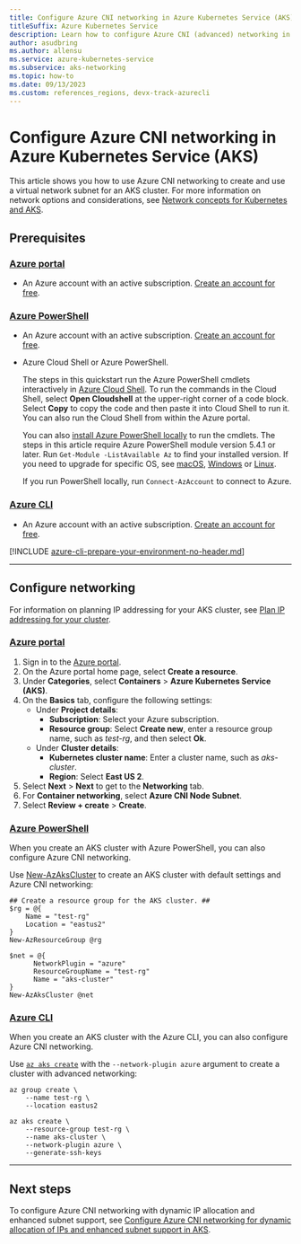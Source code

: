 ```yaml
---
title: Configure Azure CNI networking in Azure Kubernetes Service (AKS)
titleSuffix: Azure Kubernetes Service
description: Learn how to configure Azure CNI (advanced) networking in Azure Kubernetes Service (AKS).
author: asudbring
ms.author: allensu
ms.service: azure-kubernetes-service
ms.subservice: aks-networking
ms.topic: how-to
ms.date: 09/13/2023
ms.custom: references_regions, devx-track-azurecli
---
```


# Configure Azure CNI networking in Azure Kubernetes Service (AKS)

This article shows you how to use Azure CNI networking to create and use a virtual network subnet for an AKS cluster. For more information on network options and considerations, see [Network concepts for Kubernetes and AKS](/azure/aks/concepts-network).

## Prerequisites

### [Azure portal](#tab/configure-networking-portal)

- An Azure account with an active subscription. [Create an account for free](https://azure.microsoft.com/free/?WT.mc_id=A261C142F).

### [Azure PowerShell](#tab/configure-networking-powershell)

- An Azure account with an active subscription. [Create an account for free](https://azure.microsoft.com/free/?WT.mc_id=A261C142F).

- Azure Cloud Shell or Azure PowerShell.

  The steps in this quickstart run the Azure PowerShell cmdlets interactively in [Azure Cloud Shell](/azure/cloud-shell/overview). To run the commands in the Cloud Shell, select **Open Cloudshell** at the upper-right corner of a code block. Select **Copy** to copy the code and then paste it into Cloud Shell to run it. You can also run the Cloud Shell from within the Azure portal.

  You can also [install Azure PowerShell locally](/powershell/azure/install-azure-powershell) to run the cmdlets. The steps in this article require Azure PowerShell module version 5.4.1 or later. Run `Get-Module -ListAvailable Az` to find your installed version. If you need to upgrade for specific OS, see [macOS][macOSUpgrade], [Windows][windowsUpgrade] or [Linux][linuxUpgrade].

  If you run PowerShell locally, run `Connect-AzAccount` to connect to Azure.

### [Azure CLI](#tab/configure-networking-cli)

- An Azure account with an active subscription. [Create an account for free](https://azure.microsoft.com/free/?WT.mc_id=A261C142F).

[!INCLUDE [azure-cli-prepare-your-environment-no-header.md](~/reusable-content/azure-cli/azure-cli-prepare-your-environment-no-header.md)]

---

## Configure networking

For information on planning IP addressing for your AKS cluster, see [Plan IP addressing for your cluster](concepts-network-ip-address-planning.md).

### [Azure portal](#tab/configure-networking-portal)

1. Sign in to the [Azure portal](https://portal.azure.com/).
1. On the Azure portal home page, select **Create a resource**.
1. Under **Categories**, select **Containers** > **Azure Kubernetes Service (AKS)**.
1. On the **Basics** tab, configure the following settings:
   - Under **Project details**:
     - **Subscription**: Select your Azure subscription.
     - **Resource group**: Select **Create new**, enter a resource group name, such as *test-rg*, and then select **Ok**.
   - Under **Cluster details**:
     - **Kubernetes cluster name**: Enter a cluster name, such as *aks-cluster*.
     - **Region**: Select **East US 2**.
1. Select **Next** > **Next** to get to the **Networking** tab.
1. For **Container networking**, select **Azure CNI Node Subnet**.
1. Select **Review + create** > **Create**.

### [Azure PowerShell](#tab/configure-networking-powershell)

When you create an AKS cluster with Azure PowerShell, you can also configure Azure CNI networking.

Use [New-AzAksCluster](/powershell/module/az.aks/new-azakscluster) to create an AKS cluster with default settings and Azure CNI networking:

```azurepowershell-interactive
## Create a resource group for the AKS cluster. ##
$rg = @{
    Name = "test-rg"
    Location = "eastus2"
}
New-AzResourceGroup @rg

$net = @{
      NetworkPlugin = "azure"
      ResourceGroupName = "test-rg"
      Name = "aks-cluster"
}
New-AzAksCluster @net
```

### [Azure CLI](#tab/configure-networking-cli)

When you create an AKS cluster with the Azure CLI, you can also configure Azure CNI networking. 

Use [`az aks create`][az-aks-create] with the `--network-plugin azure` argument to create a cluster with advanced networking:

```azurecli-interactive
az group create \
    --name test-rg \
    --location eastus2

az aks create \
    --resource-group test-rg \
    --name aks-cluster \
    --network-plugin azure \
    --generate-ssh-keys
```

---

## Next steps

To configure Azure CNI networking with dynamic IP allocation and enhanced subnet support, see [Configure Azure CNI networking for dynamic allocation of IPs and enhanced subnet support in AKS](configure-azure-cni-dynamic-ip-allocation.md).

<!-- LINKS - Internal -->
[az-aks-create]: /cli/azure/aks#az_aks_create
[macOSUpgrade]: https://learn.microsoft.com/en-us/powershell/azure/install-azps-macos?view=azps-12.3.0#update-the-azure-powershell-module
[windowsUpgrade]: https://learn.microsoft.com/en-us/powershell/azure/install-azps-windows?view=azps-12.3.0&tabs=powershell&pivots=windows-psgallery#update-the-az-powershell-module
[linuxUpgrade]: https://learn.microsoft.com/en-us/powershell/azure/install-azps-linux?view=azps-12.3.0#update-the-az-powershell-module
